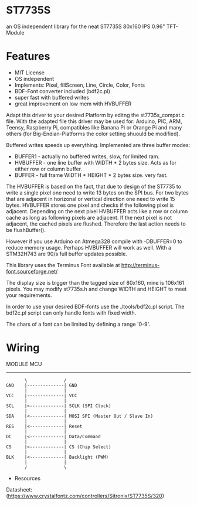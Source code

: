 ST7735S
=======

an OS independent library for the neat ST7735S 80x160 IPS 0.96" TFT-Module

# Features

 * MIT License
 * OS independent
 * Implements: Pixel, fillScreen, Line, Circle, Color, Fonts
 * BDF-Font converter included (bdf2c.pl) 
 * super fast with buffered writes
 * great improvement on low mem with HVBUFFER

Adapt this driver to your desired Platform by editng the st7735s_compat.c file.
With the adapted file this driver may be used for: Arduino, PIC, ARM, Teensy,
Raspberry Pi, compatibles like Banana Pi or Orange Pi and many others
(for Big-Endian-Platforms the color setting shuould be modified).

Buffered writes speeds up everything. Implemented are three buffer modes:

 * BUFFER1  - actually no buffered writes, slow, for limited ram.
 * HVBUFFER - one line buffer with WIDTH * 2 bytes size. Acts as for either
    row or column buffer. 
 * BUFFER   - full frame WIDTH * HEIGHT * 2 bytes size. very fast.

The HVBUFFER is based on the fact, that due to design of the ST7735 to write
a single pixel one need to write 13 bytes on the SPI bus. For two bytes that are
adjacent in horizonal or vertical direction one need to write 15 bytes.
HVBUFFER stores one pixel and checks if the following pixel is adjacent.
Depending on the next pixel HVBUFFER acts like a row or column cache as long
as following pixels are adjacent. If the next pixel is not adjacent, the
cached pixels are flushed. Therefore the last action needs to be flushBuffer().

However if you use Arduino on  Atmega328 compile with -DBUFFER=0 to 
reduce memory usage. Perhaps HVBUFFER will work as well.
With a STM32H743 are 90/s full buffer updates possible.

This library uses the Terminus Font available at
http://terminus-font.sourceforge.net/

The display size is bigger than the tagged size of 80x160, mine is 106x161 pixels.
You may modify st7735s.h and change WIDTH and HEIGHT to meet your requirements.

In order to use your desired BDF-fonts use the ./tools/bdf2c.pl script.
The bdf2c.pl script can only handle fonts with fixed width.

The chars of a font can be limited by defining a range '0-9'.

# Wiring

   MODULE                   MCU 
   ------                   ---
           \              /
    GND    |--------------| GND
           |              |
    VCC    |--------------| VCC
           |              |
    SCL    |<-------------| SCLK (SPI Clock)
           |              |
    SDA    |<-------------| MOSI SPI (Master Out / Slave In)
           |              | 
    RES    |<-------------| Reset
           |              |
    DC     |<-------------| Data/Command
           |              |
    CS     |<-------------| CS (Chip Select)
           |              |
    BLK    |<-------------| Backlight (PWM)
           |              |
           /              \
           

 * Resources

 Datasheet: (https://www.crystalfontz.com/controllers/Sitronix/ST7735S/320)

